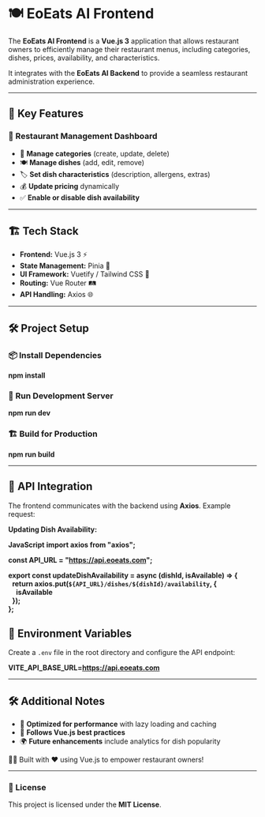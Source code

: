 # 🍽️ EoEats AI Frontend  

The **EoEats AI Frontend** is a **Vue.js 3** application that allows restaurant owners to efficiently manage their restaurant menus, including categories, dishes, prices, availability, and characteristics.  

It integrates with the **EoEats AI Backend** to provide a seamless restaurant administration experience.  

---  

## 🚀 Key Features  

### 🏢 Restaurant Management Dashboard  

- 📌 **Manage categories** (create, update, delete)  
- 🍽️ **Manage dishes** (add, edit, remove)  
- 🏷️ **Set dish characteristics** (description, allergens, extras)  
- 💰 **Update pricing** dynamically  
- ✅ **Enable or disable dish availability**  

---  

## 🏗️ Tech Stack  

- **Frontend:** Vue.js 3 ⚡  
- **State Management:** Pinia 🌿  
- **UI Framework:** Vuetify / Tailwind CSS 🎨  
- **Routing:** Vue Router 🛤️  
- **API Handling:** Axios 🌐  

---  

## 🛠️ Project Setup  

### 📦 Install Dependencies  

**npm install**  

### 🚀 Run Development Server  

**npm run dev**  

### 🏗️ Build for Production  

**npm run build**  

---  

## 🔗 API Integration  

The frontend communicates with the backend using **Axios**. Example request:  

**Updating Dish Availability:**  

**JavaScript**
**import axios from "axios";**  

**const API_URL = "https://api.eoeats.com";**  

**export const updateDishAvailability = async (dishId, isAvailable) => {**  
&nbsp;&nbsp;**return axios.put(`${API_URL}/dishes/${dishId}/availability`, {**  
&nbsp;&nbsp;&nbsp;&nbsp;**isAvailable**  
&nbsp;&nbsp;**});**  
**};**  

## 🔧 Environment Variables  

Create a `.env` file in the root directory and configure the API endpoint:  

**VITE_API_BASE_URL=https://api.eoeats.com**  

---  

## 🛠️ Additional Notes  

- 🚀 **Optimized for performance** with lazy loading and caching  
- 📌 **Follows Vue.js best practices**  
- 🌍 **Future enhancements** include analytics for dish popularity  

👨‍💻 Built with ❤️ using Vue.js to empower restaurant owners!  

---  

### 📜 License  

This project is licensed under the **MIT License**. 
